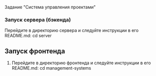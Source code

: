 Задание "Система управления проектами"

### Запуск сервера (бэкенда)
Перейдите в директорию сервера и следуйте инструкции в его README.md:
cd server

## Запуск фронтенда
1) Перейдите в директорию фронтенда и следуйте инструкции в его README.md:
cd management-systems